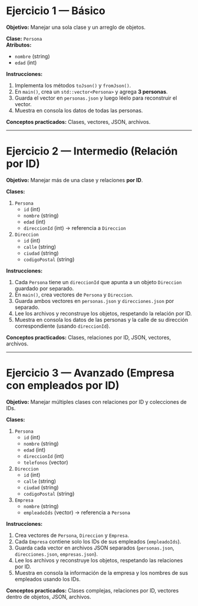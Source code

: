# Ejercicio 1 — Básico

**Objetivo:** Manejar una sola clase y un arreglo de objetos.

**Clase:** `Persona`  
**Atributos:**

- `nombre` (string)
- `edad` (int)

**Instrucciones:**

1. Implementa los métodos `toJson()` y `fromJson()`.
2. En `main()`, crea un `std::vector<Persona>` y agrega **3 personas**.
3. Guarda el vector en `personas.json` y luego léelo para reconstruir el vector.
4. Muestra en consola los datos de todas las personas.

**Conceptos practicados:** Clases, vectores, JSON, archivos.

---

# Ejercicio 2 — Intermedio (Relación por ID)

**Objetivo:** Manejar más de una clase y relaciones **por ID**.

**Clases:**

1. `Persona`
   - `id` (int)
   - `nombre` (string)
   - `edad` (int)
   - `direccionId` (int) → referencia a `Direccion`
2. `Direccion`
   - `id` (int)
   - `calle` (string)
   - `ciudad` (string)
   - `codigoPostal` (string)

**Instrucciones:**

1. Cada `Persona` tiene un `direccionId` que apunta a un objeto `Direccion` guardado por separado.
2. En `main()`, crea vectores de `Persona` y `Direccion`.
3. Guarda ambos vectores en `personas.json` y `direcciones.json` por separado.
4. Lee los archivos y reconstruye los objetos, respetando la relación por ID.
5. Muestra en consola los datos de las personas y la calle de su dirección correspondiente (usando `direccionId`).

**Conceptos practicados:** Clases, relaciones por ID, JSON, vectores, archivos.

---

# Ejercicio 3 — Avanzado (Empresa con empleados por ID)

**Objetivo:** Manejar múltiples clases con relaciones por ID y colecciones de IDs.

**Clases:**

1. `Persona`
   - `id` (int)
   - `nombre` (string)
   - `edad` (int)
   - `direccionId` (int)
   - `telefonos` (vector<string>)
2. `Direccion`
   - `id` (int)
   - `calle` (string)
   - `ciudad` (string)
   - `codigoPostal` (string)
3. `Empresa`
   - `nombre` (string)
   - `empleadoIds` (vector<int>) → referencia a `Persona`

**Instrucciones:**

1. Crea vectores de `Persona`, `Direccion` y `Empresa`.
2. Cada `Empresa` contiene solo los IDs de sus empleados (`empleadoIds`).
3. Guarda cada vector en archivos JSON separados (`personas.json`, `direcciones.json`, `empresas.json`).
4. Lee los archivos y reconstruye los objetos, respetando las relaciones por ID.
5. Muestra en consola la información de la empresa y los nombres de sus empleados usando los IDs.

**Conceptos practicados:** Clases complejas, relaciones por ID, vectores dentro de objetos, JSON, archivos.
